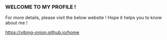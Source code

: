### WELCOME TO MY PROFILE !

For more details, please visit the below website ! Hope it helps you to know about me !

https://vibing-onion.github.io/home
